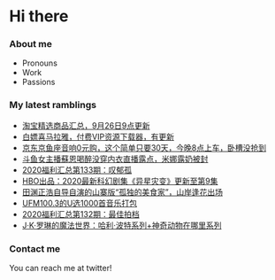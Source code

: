 # Hi there 

### About me
- Pronouns
- Work
- Passions 

### My latest ramblings
<!-- BLOGPOSTS:START -->
- [淘宝精选商品汇总，9月26日9点更新](https://fuliba2020.net/99.html)
- [白嫖喜马拉雅，付费VIP资源下载器，有更新](https://fuliba2020.net/ximalaya.html)
- [京东京鱼座音响0元购，这个简单只要30天，今晚8点上车，卧槽没抢到](https://fuliba2020.net/jingyuzuo.html)
- [斗鱼女主播蘇恩喝醉没穿内衣直播露点，米娜露奶被封](https://fuliba2020.net/suen.html)
- [2020福利汇总第133期：叹郁孤](https://fuliba2020.net/2020133.html)
- [HBO出品：2020最新科幻剧集《异星灾变》更新至第9集](https://fuliba2020.net/raised-by-wolves.html)
- [田渊正浩自导自演的山寨版“孤独的美食家”，山岸逢花出场](https://fuliba2020.net/pred140.html)
- [UFM100.3的U选1000首音乐打包](https://fuliba2020.net/u1000.html)
- [2020福利汇总第132期：最佳拍档](https://fuliba2020.net/2020132.html)
- [J·K·罗琳的魔法世界：哈利·波特系列+神奇动物在哪里系列](https://fuliba2020.net/harry-potter.html)
<!-- BLOGPOSTS:END -->

### Contact me
You can reach me at twitter!
